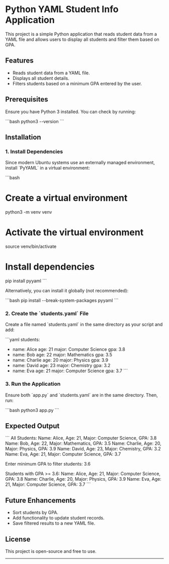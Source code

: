 # Python YAML Student Info Application

This project is a simple Python application that reads student data from a YAML file and allows users to display all students and filter them based on GPA.

## Features
- Reads student data from a YAML file.
- Displays all student details.
- Filters students based on a minimum GPA entered by the user.

## Prerequisites
Ensure you have Python 3 installed. You can check by running:

\`\`\`bash
python3 --version
\`\`\`

## Installation
### 1. Install Dependencies
Since modern Ubuntu systems use an externally managed environment, install \`PyYAML\` in a virtual environment:

\`\`\`bash
# Create a virtual environment
python3 -m venv venv

# Activate the virtual environment
source venv/bin/activate

# Install dependencies
pip install pyyaml
\`\`\`

Alternatively, you can install it globally (not recommended):

\`\`\`bash
pip install --break-system-packages pyyaml
\`\`\`

### 2. Create the \`students.yaml\` File
Create a file named \`students.yaml\` in the same directory as your script and add:

\`\`\`yaml
students:
  - name: Alice
    age: 21
    major: Computer Science
    gpa: 3.8
  - name: Bob
    age: 22
    major: Mathematics
    gpa: 3.5
  - name: Charlie
    age: 20
    major: Physics
    gpa: 3.9
  - name: David
    age: 23
    major: Chemistry
    gpa: 3.2
  - name: Eva
    age: 21
    major: Computer Science
    gpa: 3.7
\`\`\`

### 3. Run the Application
Ensure both \`app.py\` and \`students.yaml\` are in the same directory. Then, run:

\`\`\`bash
python3 app.py
\`\`\`

## Expected Output
\`\`\`
All Students:
Name: Alice, Age: 21, Major: Computer Science, GPA: 3.8
Name: Bob, Age: 22, Major: Mathematics, GPA: 3.5
Name: Charlie, Age: 20, Major: Physics, GPA: 3.9
Name: David, Age: 23, Major: Chemistry, GPA: 3.2
Name: Eva, Age: 21, Major: Computer Science, GPA: 3.7

Enter minimum GPA to filter students: 3.6

Students with GPA >= 3.6:
Name: Alice, Age: 21, Major: Computer Science, GPA: 3.8
Name: Charlie, Age: 20, Major: Physics, GPA: 3.9
Name: Eva, Age: 21, Major: Computer Science, GPA: 3.7
\`\`\`


## Future Enhancements
- Sort students by GPA.
- Add functionality to update student records.
- Save filtered results to a new YAML file.

## License
This project is open-source and free to use.

---

